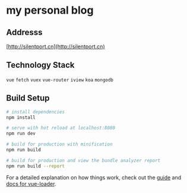 # my personal blog

## Addresss

[http://silentport.cn](http://silentport.cn)

## Technology Stack

`vue` `fetch` `vuex` `vue-router` `iview` `koa` `mongodb`

## Build Setup

```bash
# install dependencies
npm install

# serve with hot reload at localhost:8080
npm run dev

# build for production with minification
npm run build

# build for production and view the bundle analyzer report
npm run build --report
```

For a detailed explanation on how things work, check out the [guide](http://vuejs-templates.github.io/webpack/) and [docs for vue-loader](http://vuejs.github.io/vue-loader).
